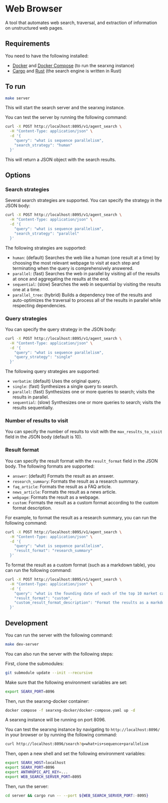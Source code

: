 # Web Browser

A tool that automates web search, traversal, and extraction of information on unstructured web pages.

## Requirements

You need to have the following installed:

- [Docker](https://docs.docker.com/engine/install/) and [Docker Compose](https://docs.docker.com/compose/install/) (to run the searxng instance)
- [Cargo](https://doc.rust-lang.org/cargo/getting-started/installation.html) and [Rust](https://www.rust-lang.org/tools/install) (the search engine is written in Rust)

## To run

```bash
make server
```

This will start the search server and the searxng instance.

You can test the server by running the following command:

```bash
curl -X POST http://localhost:8095/v1/agent_search \
  -H "Content-Type: application/json" \
  -d '{
    "query": "what is sequence parallelism",
    "search_strategy": "human"
  }'
```

This will return a JSON object with the search results.

## Options

### Search strategies

Several search strategies are supported. You can specify the strategy in the JSON body:

```bash
curl -X POST http://localhost:8095/v1/agent_search \
  -H "Content-Type: application/json" \
  -d '{
    "query": "what is sequence parallelism",
    "search_strategy": "parallel"
  }'
```

The following strategies are supported:

- `human`: (default) Searches the web like a human (one result at a time) by choosing the most relevant webpage to visit at each step and terminating when the query is comprehensively answered.
- `parallel`: (fast) Searches the web in parallel by visiting all of the results at once and aggregating the results at the end.
- `sequential`: (slow) Searches the web in sequential by visiting the results one at a time.
- `parallel_tree`: (hybrid) Builds a dependency tree of the results and auto-optimizes the traversal to process all of the results in parallel while respecting dependencies.

### Query strategies

You can specify the query strategy in the JSON body:

```bash
curl -X POST http://localhost:8095/v1/agent_search \
  -H "Content-Type: application/json" \
  -d '{
    "query": "what is sequence parallelism",
    "query_strategy": "single"
  }'
```

The following query strategies are supported:

- `verbatim`: (default) Uses the original query.
- `single`: (fast) Synthesizes a single query to search.
- `parallel`: (fast) Synthesizes one or more queries to search; visits the results in parallel.
- `sequential`: (slow) Synthesizes one or more queries to search; visits the results sequentially.

### Number of results to visit

You can specify the number of results to visit with the `max_results_to_visit` field in the JSON body (default is 10).

### Result format

You can specify the result format with the `result_format` field in the JSON body. The following formats are supported:

- `answer`: (default) Formats the result as an answer.
- `research_summary`: Formats the result as a research summary.
- `faq_article`: Formats the result as a FAQ article.
- `news_article`: Formats the result as a news article.
- `webpage`: Formats the result as a webpage.
- `custom`: Formats the result as a custom format according to the custom format description.

For example, to format the result as a research summary, you can run the following command:

```bash
curl -X POST http://localhost:8095/v1/agent_search \
  -H "Content-Type: application/json" \
  -d '{
    "query": "what is sequence parallelism",
    "result_format": "research_summary"
  }'
```

To format the result as a custom format (such as a markdown table), you can run the following command:

```bash
curl -X POST http://localhost:8095/v1/agent_search \
  -H "Content-Type: application/json" \
  -d '{
    "query": "what is the founding date of each of the top 10 market cap companies in the world",
    "result_format": "custom",
    "custom_result_format_description": "Format the results as a markdown table with the following columns: Company Name, Founding Date"
  }'
```

## Development

You can run the server with the following command:

```bash
make dev-server
```

You can also run the server with the following steps:

First, clone the submodules:

```bash
git submodule update --init --recursive
```

Make sure that the following environment variables are set:

```bash
export SEARX_PORT=8096
```

Then, run the searxng-docker container:

```bash
docker compose -f searxng-docker/docker-compose.yaml up -d
```

A searxng instance will be running on port 8096.

You can test the searxng instance by navigating to `http://localhost:8096/` in your browser or by running the following command:

```bash
curl http://localhost:8096/search?q=what+is+sequence+parallelism
```

Then, open a new shell and set the following environment variables:

```bash
export SEARX_HOST=localhost
export SEARX_PORT=8096
export ANTHROPIC_API_KEY=...
export WEB_SEARCH_SERVER_PORT=8095
```

Then, run the server:

```bash
cd server && cargo run -- --port ${WEB_SEARCH_SERVER_PORT:-8095}
```
